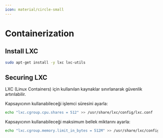 ```yaml
---
icon: material/circle-small
---
```


# Containerization

## Install LXC

```bash
sudo apt-get install -y lxc lxc-utils
```

## Securing LXC

LXC (Linux Containers) için kullanılan kaynaklar sınırlanarak güvenlik artırılabilir.

Kapsayıcının kullanabileceği işlemci süresini ayarla:

```bash
echo "lxc.cgroup.cpu.shares = 512" >> /usr/share/lxc/config/lxc.conf
```

Kapsayıcının kullanabileceği maksimum bellek miktarını ayarla:

```bash
echo "lxc.cgroup.memory.limit_in_bytes = 512M" >> /usr/share/lxc/config/lxc.conf
```
